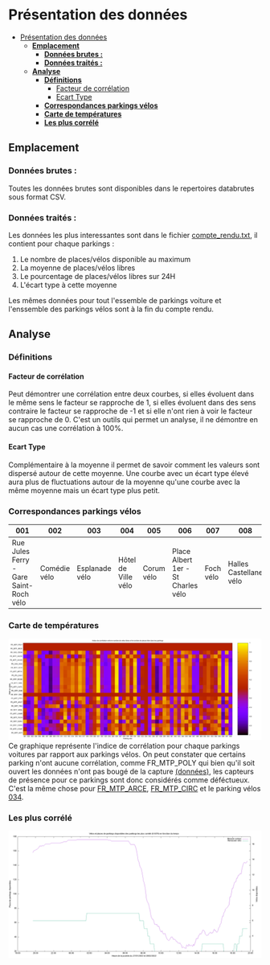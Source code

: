 # Présentation des données

- [Présentation des données](#présentation-des-données)
  - [**Emplacement**](#emplacement)
    - [**Données brutes :**](#données-brutes-)
    - [**Données traités :**](#données-traités-)
  - [**Analyse**](#analyse)
    - [**Définitions**](#définitions)
      - [Facteur de corrélation](#facteur-de-corrélation)
      - [Ecart Type](#ecart-type)
    - [**Correspondances parkings vélos**](#correspondances-parkings-vélos)
    - [**Carte de températures**](#carte-de-températures)
    - [**Les plus corrélé**](#les-plus-corrélé)

## **Emplacement**
### **Données brutes :**
Toutes les données brutes sont disponibles dans le repertoires databrutes sous format CSV.

### **Données traités :**
Les données les plus interessantes sont dans le fichier [compte_rendu.txt](./compte_rendu.txt), il contient pour chaque parkings :
1. Le nombre de places/vélos disponible au maximum
2. La moyenne de places/vélos libres
3. Le pourcentage de places/vélos libres sur 24H
4. L'écart type à cette moyenne 

Les mêmes données pour tout l'essemble de parkings voiture et l'enssemble des parkings vélos sont à la fin du compte rendu.

## **Analyse**
### **Définitions**
#### Facteur de corrélation
Peut démontrer une corrélation entre deux courbes, si elles évoluent dans le même sens le facteur se rapproche de 1, si elles évoluent dans des sens contraire le facteur se rapproche de -1 et si elle n'ont rien à voir le facteur se rapproche de 0. C'est un outils qui permet un analyse, il ne démontre en aucun cas une corrélation à 100%.

#### Ecart Type 
Complémentaire à la moyenne il permet de savoir comment les valeurs sont dispersé autour de cette moyenne. Une courbe avec un écart type élevé aura plus de fluctuations autour de la moyenne qu'une courbe avec la même moyenne mais un écart type plus petit.

### **Correspondances parkings vélos**
001|002|003|004|005|006|007|008|009|010|011|012|013|014|015|016|017|018|019|020|021|022|023|024|025|026|027|028|029|030|031|032|033|034|035|036|037|038|039|040|041|042|043|044|045|046|047|048|049|050|051|053|054|055|056|057|059
-|-|-|-|-|-|-|-|-|-|-|-|-|-|-|-|-|-|-|-|-|-|-|-|-|-|-|-|-|-|-|-|-|-|-|-|-|-|-|-|-|-|-|-|-|-|-|-|-|-|-|-|-|-|-|-|-
Rue Jules Ferry - Gare Saint-Roch vélo|Comédie vélo|Esplanade vélo|Hôtel de Ville vélo|Corum vélo|Place Albert 1er - St Charles vélo|Foch vélo|Halles Castellane vélo|Observatoire vélo|Rondelet vélo|Plan Cabanes vélo|Boutonnet vélo|Emile Combes vélo|Beaux-Arts vélo|Les Aubes vélo|Antigone centre vélo|Médiathèque Emile Zola vélo|Nombre d'Or vélo|Louis Blanc vélo|Gambetta vélo|Port Marianne vélo|Clemenceau vélo|Les Arceaux vélo|Cité Mion vélo|Nouveau Saint-Roch vélo|Renouvier vélo|Odysseum vélo|Saint-Denis vélo|Richter vélo|Charles Flahault vélo|Voltaire vélo|Prés d'Arènes vélo|Garcia Lorca vélo|Vert Bois vélo|Malbosc vélo|Occitanie vélo|FacdesSciences vélo|Fac de Lettres vélo|Aiguelongue vélo|Jeu de Mail des Abbés vélo|Euromédecine vélo|Marie Caizergues vélo|Sabines vélo|Celleneuve vélo|Jardin de la Lironde vélo|Père Soulas vélo|Place Viala vélo|Hôtel du Département vélo|Tonnelles vélo|Parvis Jules Ferry - Gare Saint-Roch vélo|Pont de Lattes - Gare Saint-Roch vélo|Deux Ponts - Gare Saint-Roch vélo|Providence - Ovalie vélo|Pérols Etang de l'Or vélo|Albert 1er - Cathédrale vélo|Saint-Guilhem - Courreau vélo|Sud De France vélo

### **Carte de températures**
![](heatmap.png)
Ce graphique représente l'indice de corrélation pour chaque parkings voitures par rapport aux parkings vélos. On peut constater que certains parking n'ont aucune corrélation, comme FR_MTP_POLY qui bien qu'il soit ouvert les données n'ont pas bougé de la capture [(données)](databrutes/FR_MTP_POLY.csv), les capteurs de présence pour ce parkings sont donc considérés comme déféctueux. C'est la même chose pour [FR_MTP_ARCE](databrutes/FR_MTP_ARCE.csv), [FR_MTP_CIRC](databrutes/FR_MTP_CIRC.csv) et le parking vélos [034](databrutes/034.csv).

### **Les plus corrélé**
![](graph.png)
